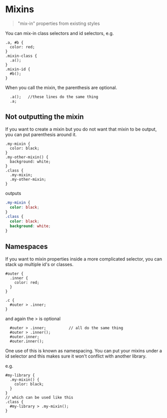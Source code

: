 <a id="mixins" class="section_anchor"></a>

# Mixins
> "mix-in" properties from existing styles

You can mix-in class selectors and id selectors, e.g.

```less
.a, #b {
  color: red;
}
.mixin-class {
  .a();
}
.mixin-id {
  #b();
}
```

When you call the mixin, the parenthesis are optional.

```less
  .a();   //these lines do the same thing
  .a;
```

## Not outputting the mixin

If you want to create a mixin but you do not want that mixin to be output, you can put parenthesis around it.

```less
.my-mixin {
  color: black;
}
.my-other-mixin() {
  background: white;
}
.class {
  .my-mixin;
  .my-other-mixin;
}
```
outputs
```css
.my-mixin {
  color: black;
}
.class {
  color: black;
  background: white;
}
```

## Namespaces

If you want to mixin properties inside a more complicated selector, you can stack up multiple id's or classes.

```less
#outer {
  .inner {
    color: red;
  }
}

.c {
  #outer > .inner;
}
```

and again the > is optional

```less
  #outer > .inner;          // all do the same thing
  #outer > .inner();
  #outer.inner;
  #outer.inner();
```

One use of this is known as namespacing. You can put your mixins under a id selector and this makes sure it won't conflict with another library.

e.g.

```less
#my-library {
  .my-mixin() {
    color: black;
  }
}
// which can be used like this
.class {
  #my-library > .my-mixin();
}
```